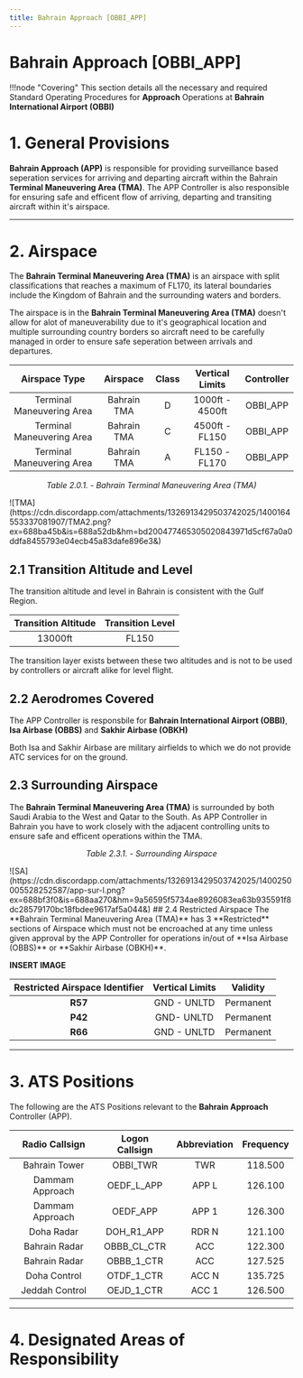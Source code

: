 ```yaml
---
title: Bahrain Approach [OBBI_APP]
---
```

# Bahrain Approach [OBBI_APP]

!!!node "Covering"
    This section details all the necessary and required Standard Operating Procedures for **Approach** Operations at **Bahrain International Airport (OBBI)**

# 1. General Provisions

**Bahrain Approach (APP)** is responsible for providing surveillance based seperation services for arriving and departing aircraft within the Bahrain **Terminal Maneuvering Area (TMA)**. The APP Controller is also responsible for ensuring safe and efficent flow of arriving, departing and transiting aircraft within it's airspace.

----------

# 2. Airspace 
The **Bahrain Terminal Maneuvering Area (TMA)** is an airspace with split classifications that reaches a maximum of FL170, its lateral boundaries include the Kingdom of Bahrain and the surrounding waters and borders. 

The airspace is in the **Bahrain Terminal Maneuvering Area (TMA)** doesn't allow for alot of maneuverability due to it's geographical location and multiple surrounding country borders so aircraft need to be carefully managed in order to ensure safe seperation between arrivals and departures. 

|     **Airspace Type**     | **Airspace** | **Class** | **Vertical Limits** | **Controller** |
|:-------------------------:|:------------:|:---------:|:-------------------:|:--------------:|
| Terminal Maneuvering Area |  Bahrain TMA |     D     |   1000ft - 4500ft   |    OBBI_APP    |
| Terminal Maneuvering Area |  Bahrain TMA |     C     |    4500ft - FL150   |    OBBI_APP    |
| Terminal Maneuvering Area |  Bahrain TMA |     A     |    FL150 - FL170    |    OBBI_APP    |

<p style="text-align: center; font-style: italic;">
Table 2.0.1. - Bahrain Terminal Maneuvering Area (TMA)
</p>
![TMA](https://cdn.discordapp.com/attachments/1326913429503742025/1400164553337081907/TMA2.png?ex=688ba45b&is=688a52db&hm=bd200477465305020843971d5cf67a0a0ddfa8455793e04ecb45a83dafe896e3&)

## 2.1 Transition Altitude and Level
The transition altitude and level in Bahrain is consistent with the Gulf Region. 

| **Transition Altitude** | **Transition Level** |
|:-----------------------:|:--------------------:|
|         13000ft         |         FL150        |

The transition layer exists between these two altitudes and is not to be used by controllers or aircraft alike for level flight.

## 2.2 Aerodromes Covered
The APP Controller is responsbile for **Bahrain International Airport (OBBI)**, **Isa Airbase (OBBS)** and **Sakhir Airbase (OBKH)**

Both Isa and Sakhir Airbase are military airfields to which we do not provide ATC services for on the ground. 

## 2.3 Surrounding Airspace 
The **Bahrain Terminal Maneuvering Area (TMA)** is surrounded by both Saudi Arabia to the West and Qatar to the South. As APP Controller in Bahrain you have to work closely with the adjacent controlling units to ensure safe and efficent operations within the TMA. 
<p style="text-align: center; font-style: italic;">
Table 2.3.1. - Surrounding Airspace
</p>
![SA](https://cdn.discordapp.com/attachments/1326913429503742025/1400250005528252587/app-sur-l.png?ex=688bf3f0&is=688aa270&hm=9a56595f5734ae8926083ea63b935591f8dc28579170bc18fbdee9617af5a044&)
## 2.4 Restricted Airspace
The **Bahrain Terminal Maneuvering Area (TMA)** has 3 **Restricted** sections of Airspace which must not be encroached at any time unless given approval by the APP Controller for operations in/out of **Isa Airbase (OBBS)** or **Sakhir Airbase (OBKH)**. 

**INSERT IMAGE**

| **Restricted Airspace Identifier** | **Vertical Limits** | **Validity** |
|:----------------------------------:|:-------------------:|:------------:|
|               **R57**              |     GND - UNLTD     |   Permanent  |
|               **P42**              |      GND- UNLTD     |   Permanent  |
|               **R66**              |     GND - UNLTD     |   Permanent  |

----------

# 3. ATS Positions 

The following are the ATS Positions relevant to the **Bahrain Approach** Controller (APP). 

| **Radio Callsign** | **Logon Callsign** | **Abbreviation** | **Frequency** |
|:------------------:|:------------------:|:----------------:|:-------------:|
|    Bahrain Tower   |      OBBI_TWR      |        TWR       |    118.500    |
|   Dammam Approach  |      OEDF_L_APP    |       APP L      |    126.100    |
|   Dammam Approach  |      OEDF_APP      |       APP 1      |    126.300    |
|     Doha Radar     |     DOH_R1_APP     |       RDR N      |    121.100    |
|    Bahrain Radar   |     OBBB_CL_CTR    |        ACC       |    122.300    |
|    Bahrain Radar   |     OBBB_1_CTR     |        ACC       |    127.525    |
|     Doha Control   |     OTDF_1_CTR     |       ACC N      |    135.725    |
|   Jeddah Control   |     OEJD_1_CTR     |       ACC 1      |    126.500    |

----------

# 4. Designated Areas of Responsibility